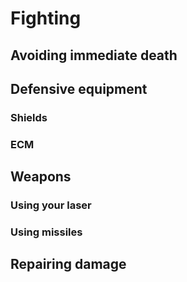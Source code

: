 # Fighting

## Avoiding immediate death

## Defensive equipment

### Shields

### ECM

## Weapons

### Using your laser

### Using missiles

## Repairing damage



